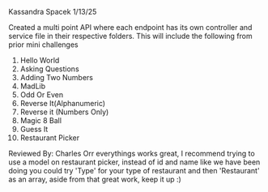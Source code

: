 Kassandra Spacek
1/13/25

Created a multi point API where each endpoint has its own controller and service file in their respective folders.
This will include the following from prior mini challenges 
1. Hello World
2. Asking Questions
3. Adding Two Numbers
4. MadLib
5. Odd Or Even
6. Reverse It(Alphanumeric)
7. Reverse it (Numbers Only)
8. Magic 8 Ball
9. Guess It
10. Restaurant Picker

Reviewed By: Charles Orr
everythings works great, I recommend trying to use a model on restaurant picker, instead of id and name like we have been doing you could try 'Type' for your type of restaurant and then 'Restaurant' as an array, aside from that great work, keep it up :)
